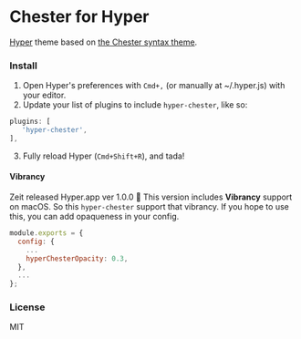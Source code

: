 # Chester for Hyper

[Hyper](https://hyper.is) theme based on [the Chester syntax theme](https://github.com/csutter/chester-atom-syntax).

### Install

1. Open Hyper's preferences with `Cmd+,` (or manually at ~/.hyper.js) with your editor.
2. Update your list of plugins to include `hyper-chester`, like so:

  ```js
  plugins: [
    'hyper-chester',
  ],
  ```
3. Fully reload Hyper (`Cmd+Shift+R`), and tada!

#### Vibrancy

Zeit released Hyper.app ver 1.0.0 🎉
This version includes **Vibrancy** support on macOS. So this `hyper-chester` support that vibrancy.
If you hope to use this, you can add opaqueness in your config.

```js
module.exports = {
  config: {
    ...
    hyperChesterOpacity: 0.3,
  },
  ...
};
```

### License

MIT
